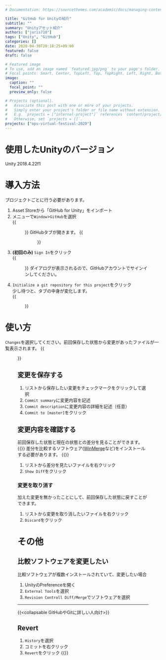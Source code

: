 ```yaml
---
# Documentation: https://sourcethemes.com/academic/docs/managing-content/

title: "GitHub for Unityの紹介"
subtitle: ""
summary: "Unityアセット紹介"
authors: ["juris710"]
tags: ["Unity", "GitHub"]
categories: []
date: 2020-04-30T20:18:25+09:00
featured: false
draft: false

# Featured image
# To use, add an image named `featured.jpg/png` to your page's folder.
# Focal points: Smart, Center, TopLeft, Top, TopRight, Left, Right, BottomLeft, Bottom, BottomRight.
image:
  caption: ""
  focal_point: ""
  preview_only: false

# Projects (optional).
#   Associate this post with one or more of your projects.
#   Simply enter your project's folder or file name without extension.
#   E.g. `projects = ["internal-project"]` references `content/project/deep-learning/index.md`.
#   Otherwise, set `projects = []`.
projects: ["opu-virtual-festival-2020"]
---
```


# 使用したUnityのバージョン

Unity 2018.4.22f1  

# 導入方法  

プロジェクトごとに行う必要があります。

1. Asset Storeから「GitHub for Unity」をインポート
2. メニューで`Window`>`GitHub`を選択  
    {{<figure src="./GitHub_Tab_Menu.png" class="left">}}
    GitHubタブが開きます。
    {{<figure src="./GitHub_Tab.png" class="left">}}
3. **(初回のみ)** `Sign In`をクリック  
    {{<figure src="./GitHub_SignIn.png" class="left">}}
    ダイアログが表示されるので、GitHubアカウントでサインインしてください。
4. `Initialize a git repository for this project`をクリック  
    少し待つと、タブの中身が変化します。  
    {{<figure src="./GitHub_AfterGitInit.png" class="left">}}

# 使い方  

`Changes`を選択してください。前回保存した状態から変更があったファイルが一覧表示されます。
{{<figure src="./GitHub_Changes.png" class="left">}}

## 変更を保存する  

1. リストから保存したい変更をチェックマークをクリックして選択
2. `Commit summary`に変更内容を記述
3. `Commit description`に変更内容の詳細を記述（任意）
4. `Commit to [master]`をクリック

## 変更内容を確認する  

前回保存した状態と現在の状態との差分を見ることができます。
{{<callout warning>}}
差分を比較するソフトウェア([WinMerge](https://forest.watch.impress.co.jp/library/software/winmerge/)など)をインストールする必要があります。
{{</callout>}}

1. リストから差分を見たいファイルを右クリック
2. `Show Diff`をクリック

### 変更を取り消す  

加えた変更を無かったことにして、前回保存した状態に戻すことができます。

1. リストから変更を取り消したいファイルを右クリック
2. `Discard`をクリック

# その他  

## 比較ソフトウェアを変更したい  

比較ソフトウェアが複数インストールされていて、変更したい場合

1. UnityのPreferenceを開く
2. `External Tools`を選択
3. `Revision Controll Diff/Merge`でソフトウェアを選択  

---
{{<collapsable GitHubやGitに詳しい人向け>}}

## Revert  

1. `History`を選択
2. コミットを右クリック
3. `Revert`をクリック
{{</collapsable>}}

